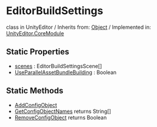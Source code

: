 # EditorBuildSettings
class in UnityEditor
 / Inherits from: <a href="https://docs.unity3d.com/6000.0/Documentation/ScriptReference/Object.html">Object</a> / Implemented in: <a href="https://docs.unity3d.com/6000.0/Documentation/ScriptReference/UnityEditor.CoreModule.html">UnityEditor.CoreModule</a>
## Static Properties
- <a href="https://docs.unity3d.com/6000.0/Documentation/ScriptReference/EditorBuildSettings-scenes.html">scenes</a> : EditorBuildSettingsScene[]
- <a href="https://docs.unity3d.com/6000.0/Documentation/ScriptReference/EditorBuildSettings-UseParallelAssetBundleBuilding.html">UseParallelAssetBundleBuilding</a> : Boolean
## Static Methods
- <a href="https://docs.unity3d.com/6000.0/Documentation/ScriptReference/EditorBuildSettings.AddConfigObject.html">AddConfigObject</a>
- <a href="https://docs.unity3d.com/6000.0/Documentation/ScriptReference/EditorBuildSettings.GetConfigObjectNames.html">GetConfigObjectNames</a> returns String[]
- <a href="https://docs.unity3d.com/6000.0/Documentation/ScriptReference/EditorBuildSettings.RemoveConfigObject.html">RemoveConfigObject</a> returns Boolean
